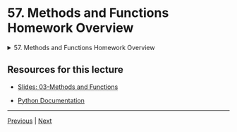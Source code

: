 # 57. Methods and Functions Homework Overview

<details>
  <summary> 57. Methods and Functions Homework Overview </summary>

-   [Notebook: 08-Functions and Methods Homework.ipynb](https://github.com/BloomTech-DS/Complete-Python-3-Bootcamp/blob/master/03-Methods%20and%20Functions/08-Functions%20and%20Methods%20Homework.ipynb)

-   [Codebase: 08-functions-and-methods-homework.py](../../../codebase/python-camp/03-Methods-and-Functions/08-functions-and-methods-homework.py)

</details> 


## Resources for this lecture


-   [Slides: 03-Methods and Functions](https://docs.google.com/presentation/d/1g6E-AZjCvv5Lb0Nf1ta6MK2_FaaW9lvPzmRYBbGUz5Q/edit#slide=id.g2586a91ea0_0_95)

-   [Python Documentation](https://docs.python.org/3/)


---

[Previous](./56_Nested-Statements-and-Scope.md) | [Next](./58_Methods-and-Functions-Homework-Solutions.md)
